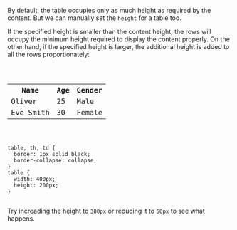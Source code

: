 By default, the table occupies only as much height as required by the content. But we can manually set the `height` for a table too.

If the specified height is smaller than the content height, the rows will occupy the minimum height required to display the content properly. On the other hand, if the specified height is larger, the additional height is added to all the rows proportionately:

<codeblock language="css" type="lesson">
<code>
<panel language="html">
<table>
  <tr>
    <th>Name</th>
    <th>Age</th>
    <th>Gender</th>
  </tr>
  <tr>
    <td>Oliver</td>
    <td>25</td>
    <td>Male</td>
  </tr>
  <tr>
    <td>Eve Smith</td>
    <td>30</td>
    <td>Female</td>
  </tr>
</table>
</panel>
<panel language="css">
table, th, td {
  border: 1px solid black;
  border-collapse: collapse;
}
table {
  width: 400px;
  height: 200px;
}
</panel>
</code>
</codeblock>

Try increading the height to `300px` or reducing it to `50px` to see what happens.